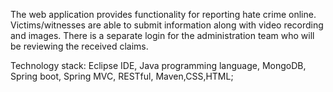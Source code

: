 The web application provides functionality for reporting hate crime online. Victims/witnesses are able to submit information along with video recording and images. There is a separate login for the administration team who will be reviewing the received claims.


Technology stack: Eclipse IDE, Java programming language, MongoDB, Spring boot, Spring MVC, RESTful, Maven,CSS,HTML;



